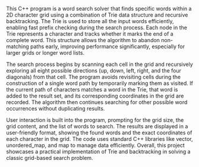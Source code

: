 This C++ program is a word search solver that finds specific words within a 2D character grid using a combination of Trie data structure and recursive backtracking. The Trie is used to store all the input words efficiently, enabling fast prefix checking during the search process. Each node in the Trie represents a character and tracks whether it marks the end of a complete word. This structure allows the algorithm to abandon non-matching paths early, improving performance significantly, especially for larger grids or longer word lists.

The search process begins by scanning each cell in the grid and recursively exploring all eight possible directions (up, down, left, right, and the four diagonals) from that cell. The program avoids revisiting cells during the construction of a single word path by temporarily marking them as visited. If the current path of characters matches a word in the Trie, that word is added to the result set, and its corresponding coordinates in the grid are recorded. The algorithm then continues searching for other possible word occurrences without duplicating results.

User interaction is built into the program, prompting for the grid size, the grid content, and the list of words to search. The results are displayed in a user-friendly format, showing the found words and the exact coordinates of each character in the grid. The code uses standard C++ libraries like vector, unordered_map, and map to manage data efficiently. Overall, this project showcases a practical implementation of Trie and backtracking in solving a classic grid-based search problem.
